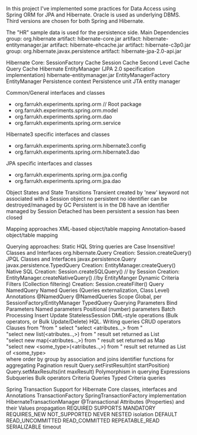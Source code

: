 In this project I've implemented some practices for Data Access using Spring ORM for JPA and Hibernate.
Oracle is used as underlying DBMS. 
Third versions are chosen for both Spring and Hibernate.

The "HR" sample data is used for the persistence side.
Main Dependencies
  group: org.hibernate
    artifact: hibernate-core.jar
    artifact: hibernate-entitymanager.jar
    artifact: hibernate-ehcache.jar
    artifact: hibernate-c3p0.jar
  group: org.hibernate.javax.persistence
    artifact: hibernate-jpa-2.0-api.jar
  
Hibernate Core:
  SessionFactory
  Cache
    Session Cache
    Second Level Cache
    Query Cache
Hibernate EntityManager (JPA 2.0 specification implementation) 
  hibernate-entitymanager.jar 
  EntityManagerFactory
  EntityManager
  Persistence context
  Persistence unit
  JTA entity manager

Common/General interfaces and classes
 - org.farrukh.experiments.spring.orm // Root package
 - org.farrukh.experiments.spring.orm.model
 - org.farrukh.experiments.spring.orm.dao
 - org.farrukh.experiments.spring.orm.service
 
Hibernate3 specific interfaces and classes
 - org.farrukh.experiments.spring.orm.hibernate3.config
 - org.farrukh.experiments.spring.orm.hibernate3.dao
 
JPA specific interfaces and classes
 - org.farrukh.experiments.spring.orm.jpa.config
 - org.farrukh.experiments.spring.orm.jpa.dao


Object States and State Transitions
  Transient
    created by 'new' keyword
    not associated with a Session object
    no persistent 
    no identifier
    can be destroyed/managed by GC
  Persistent
    is in the DB
    have an identifier
    managed by Session
  Detached
    has been persistent
    a session has been closed

Mapping approaches
  XML-based object/table mapping
  Annotation-based object/table mapping
    
Querying approaches:
  Static
     HQL
       String queries
         are Case Insensitive!
       Classes and Interfaces
         org.hibernate.Query
       Creation: Session.createQuery()
     JPQL
       Classes and Interfaces
         javax.persistence.Query
         javax.persistence.TypedQuery
       Creation: EntityManager.createQuery()
     Native SQL
       Creation: Session.createSQLQuery() // by Session
       Creation: EntityManager.createNativeQuery() //by EntityManger
  Dynamic
     Criteria
  Filters (Collection filtering)
       Creation: Session.createFilter()
  Query
  NamedQuery Named Queries (Queries externalization, Class Level)
    Annotations
      @NamedQuery
      @NamedQueries
    Scope
     Global, per SessionFactory/EntityManager
  TypedQuery
Querying
  Parameters
    Bind Parameters
     Named parameters
     Positional (number) parameters
Batch Processing
  Insert
  Update
  StatelessSession
  DML-style operations (Bulk operators, or Bulk Update/Delete)
HQL. Writing queries
  CRUD operators
  Clauses
    from
      "from <class name>"
    select
      "select <atributes..,> from <class name>"        
      "select new list(<atributes..,>) from <class name>" result set returned as List        
      "select new map(<atributes..,>) from <class name>"  result set returned as Map      
      "select new <some_type>(<atributes..,>) from <class name>" result set returned as List of <some_type>        
    where
    order by
    group by
  association and joins
  identifier
  functions for aggregating
  Pagination result
    Query.setFirstResult(int startPosition)
    Query.setMaxResults(int maxResult)
  Polymorphism in querying
  Expressions
  Subqueries
  Bulk operators 
Criteria Queries
  Typed Criteria queries  
  
Spring Transaction Support for Hibernate
Core classes, interfaces and Annotations
  TransactionFactory
    SpringTransactionFactory implementation 
  HibernateTransactionManager
  @Transactional
    Attributes (Properties) and their Values
      propagation
        REQUIRED
        SUPPORTS
        MANDATORY
        REQUIRES_NEW
        NOT_SUPPORTED
        NEVER
        NESTED
      isolation
        DEFAULT
        READ_UNCOMMITTED
        READ_COMMITTED
        REPEATABLE_READ
        SERIALIZABLE
      timeout
        
      
        
        
 